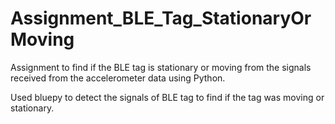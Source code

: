 # Assignment_BLE_Tag_StationaryOrMoving
Assignment to find if the BLE tag is stationary or moving from the signals received from the accelerometer data using Python.

Used bluepy to detect the signals of BLE tag to find if the tag was moving or stationary.
